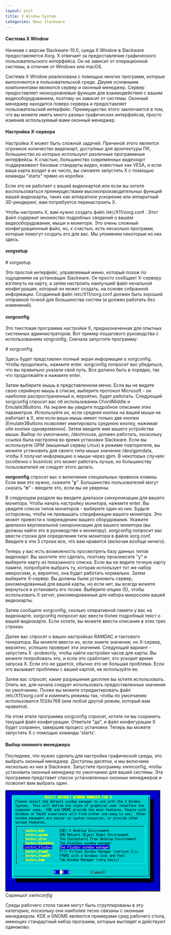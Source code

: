 ```yaml
---
layout: post
title: X Window System
categories: News Slackware
---
```


#### Система X Window

 Начиная с версии Slackware-10.0, среда X Window в Slackware предоставляется Xorg. X отвечает за 
  предоставление графического пользовательского интерфейса. Он не зависит от операционной 
 системы, в отличие от Windows или macOS.

 Система X Window реализована с помощью многих программ, которые выполняются в пользовательской 
  среде. Двумя основными компонентами являются сервер и оконный менеджер. Сервер предоставляет 
  низкоуровневые функции для взаимодействия с вашим видеооборудованием, поэтому он зависит от 
  системы. Оконный менеджер находится поверх сервера и предоставляет пользовательский интерфейс. 
  Преимущество этого заключается в том, что вы можете иметь много разных графических интерфейсов,
 просто изменив используемый вами оконный менеджер.

#### Настройка X-сервера

 Настройка X может быть сложной задачей. Причиной этого является огромное количество видеокарт, 
  доступных для архитектуры ПК, большинство из которых используют различные программные 
  интерфейсы. К счастью, большинство современных видеокарт поддерживают базовые стандарты видео, 
  известные как VESA, и если ваша карта входит в их число, вы сможете запустить X с помощью 
 команды "startx" прямо из коробки.

 Если это не работает с вашей видеокартой или если вы хотите воспользоваться преимуществами 
  высокопроизводительных функций вашей видеокарты, таких как аппаратное ускорение или аппаратный 
 3D-рендеринг, вам потребуется перенастроить X.

 Чтобы настроить X, вам нужно создать файл /etc/X11/xorg.conf . Этот файл содержит множество 
  подробных сведений о вашем видеооборудовании, мыши и мониторе. Это очень сложный 
  конфигурационный файл, но, к счастью, есть несколько программ, которые помогут создать его для 
 вас. Мы упомянем некоторые из них здесь.

#### xorgsetup

\# xorgsetup

 Это простой интерфейс, управляемый меню, который похож по ощущениям на установщик Slackware. Он 
  просто сообщает X-серверу взглянуть на карту, а затем настроить наилучший файл начальной 
  конфигурации, который он может создать, на основе собранной информации. Созданный файл 
  /etc/X11/xorg.conf должен быть хорошей отправной точкой для большинства систем (и должен 
 работать без изменений).

#### xorgconfig

 Это текстовая программа настройки X, предназначенная для опытных системных администраторов. Вот 
 пример пошагового руководства с использованием xorgconfig. Сначала запустите программу:

\# xorgconfig

 Здесь будет представлен полный экран информации о xorgconfig. Чтобы продолжить, нажмите enter. 
  xorgconfig попросит вас убедиться, что вы правильно указали свой путь. Все должно быть в 
 порядке, так что продолжайте и нажмите enter.

 Затем выберите мышь в представленном меню. Если вы не видите свою серийную мышь в списке, 
  выберите протокол Microsoft - он наиболее распространенный и, вероятно, будет работать. 
  Следующий xorgconfig спросит вас об использовании ChordMiddle и Emulate3Buttons. На экране вы 
  увидите подробное описание этих параметров. Используйте их, если средняя кнопка на вашей мыши 
  не работает в X, или если ваша мышь имеет только две кнопки (Emulate3Buttons позволяет 
  имитировать среднюю кнопку, нажимая обе кнопки одновременно). Затем введите имя вашего 
  устройства мыши. Выбор по умолчанию, /dev/mouse, должен работать, поскольку ссылка была 
  настроена во время установки Slackware. Если вы используете GPM (мышиный сервер Linux) в 
  режиме повторителя, вы можете установить для своего типа мыши значение /dev/gpmdata, чтобы X 
  получал информацию о мыши через gpm. В некоторых случаях (особенно с busmice) это может 
 работать лучше, но большинству пользователей не следует этого делать.

 **xorgconfig** спросит вас о включении специальных привязок клавиш. Если вам это нужно, скажите 
 "**y**". Большинство пользователей могут сказать "**n**" - введите это, если вы не уверены.

 В следующем разделе вы вводите диапазон синхронизации для вашего монитора. Чтобы начать 
  настройку монитора, нажмите enter. Вы увидите список типов мониторов - выберите один из них. 
  Будьте осторожны, чтобы не превышать спецификации вашего монитора. Это может привести к 
  повреждению вашего оборудования. Укажите диапазон вертикальной синхронизации для вашего 
  монитора (вы должны найти это в руководстве к монитору). xorgconfig попросит вас ввести строки 
  для определения типа монитора в файле xorg.conf. Введите в эти 3 строки все, что вам нравится 
 (включая вообще ничего).

 Теперь у вас есть возможность просмотреть базу данных типов видеокарт. Вы захотите это сделать, 
  поэтому произнесите "y" и выберите карту из показанного списка. Если вы не видите точную карту 
  памяти, попробуйте выбрать ту, которая использует тот же набор микросхем, и, вероятно, она 
  будет работать нормально. Затем выберите X-сервер. Вы должны были установить сервер, 
  рекомендованный для вашей карты, но если нет, вы всегда можете вернуться и установить его 
  позже. Выберите опцию (5), чтобы использовать X server, рекомендованный для набора микросхем 
 вашей видеокарты.

 Затем сообщите xorgconfig, сколько оперативной памяти у вас на видеокарте. xorgconfig попросит 
  вас ввести более подробный текст о вашей видеокарте. Если хотите, вы можете ввести описания в 
 этих трех строках.

 Далее вас спросят о ваших настройках RAMDAC и тактового генератора. Вы можете ввести их, если 
  знаете значения, но X-сервер, вероятно, успешно проверит эти значения. Следующий вариант - 
  запустить X -probeonly, чтобы найти настройки часов для карты. Вы можете попробовать это, и 
  если это сработает, это ускорит время запуска X. Если это не удается, обычно это не большая 
 проблема. Если это вызывает проблемы с вашей картой, не используйте ее.

 Затем вас спросят, какие разрешения дисплея вы хотите использовать. Опять же, для начала 
  следует использовать предоставленные значения по умолчанию. Позже вы можете отредактировать 
  файл /etc/X11/xorg.conf и изменить режимы так, чтобы по умолчанию использовался 1024x768 (или 
 любой другой режим, который вам нравится).

 На этом этапе программа xorgconfig спросит, хотите ли вы сохранить текущий файл конфигурации. 
  Ответьте "да", и файл конфигурации X будет сохранен, завершив процесс установки. Теперь вы 
 можете запустить X с помощью команды 'startx'.

#### Выбор оконного менеджера

 Последнее, что нужно сделать для настройки графической среды, это выбрать оконный менеджер. 
  Доступны десятки, и мы включаем несколько из них в Slackware. Запустите программу xwmconfig, 
  чтобы установить оконный менеджер по умолчанию для вашей системы. Эта программа представит 
 список установленных оконных менеджеров и позволит вам выбрать один.

![](/image/my_image/xwmconfig.png)
Скриншот *xwmconfig*

 Среды рабочего стола также могут быть сгруппированы в эту категорию, поскольку они наиболее 
  тесно связаны с оконным менеджером. KDE и GNOME являются примерами сред рабочего стола, 
 имеющих стандартный набор программ, которые выглядят и действуют одинаково.